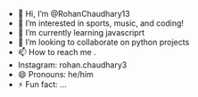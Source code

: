 - 👋 Hi, I’m @RohanChaudhary13
- 👀 I’m interested in sports, music, and coding!
- 🌱 I’m currently learning javascriprt
- 💞️ I’m looking to collaborate on python projects
- 📫 How to reach me .
- Instagram: rohan.chaudhary3
- 😄 Pronouns: he/him
- ⚡ Fun fact: ...

<!---
RohanChaudhary13/RohanChaudhary13 is a ✨ special ✨ repository because its `README.md` (this file) appears on your GitHub profile.
You can click the Preview link to take a look at your changes.
--->
